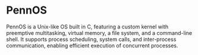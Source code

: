 # PennOS
PennOS is a Unix-like OS built in C, featuring a custom kernel with preemptive multitasking, virtual memory, a file system, and a command-line shell. It supports process scheduling, system calls, and inter-process communication, enabling efficient execution of concurrent processes.
